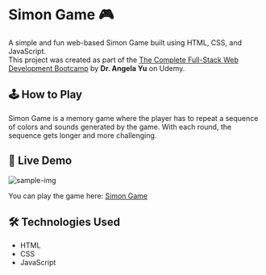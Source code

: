 # Simon Game 🎮

A simple and fun web-based Simon Game built using HTML, CSS, and JavaScript.  
This project was created as part of the [The Complete Full-Stack Web Development Bootcamp](https://www.udemy.com/course/the-complete-web-development-bootcamp/) by **Dr. Angela Yu** on Udemy.

## 🕹️ How to Play

Simon Game is a memory game where the player has to repeat a sequence of colors and sounds generated by the game. With each round, the sequence gets longer and more challenging.

## 🚀 Live Demo
![sample-img](https://github.com/user-attachments/assets/d5cbf0b5-8388-4c3a-8239-19f3b988fedb)

You can play the game here: [Simon Game](https://jpmartirez.github.io/Simon-Game/)

## 🛠️ Technologies Used

- HTML
- CSS
- JavaScript
